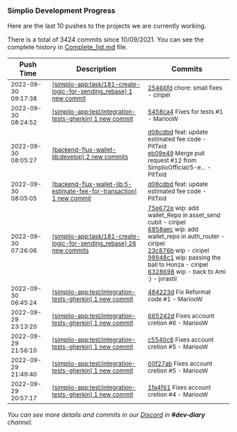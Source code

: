 
### Simplio Development Progress

Here are the last 10 pushes to the projects we are currently working.

There is a total of 3424 commits since 10/09/2021. You can see the complete history in
 [Complete_list.md](Complete_list.md) file.

| Push Time | Description | Commits |
| --- | --- | --- |
| <sub>2022-09-30 09:17:38</sub> | <sub>[[simplio-app:task/181\-create\-logic\-for\-sending\_rebase] 1 new commit](https://github.com/SimplioOfficial/simplio-app/commit/25466fdc6510e8bbfa1fc2b96f7cd02f93c44636)</sub> | <sub>[25466fd](https://github.com/SimplioOfficial/simplio-app/commit/25466fdc6510e8bbfa1fc2b96f7cd02f93c44636) chore: small fixes - ciripel</sub> |
| <sub>2022-09-30 08:24:52</sub> | <sub>[[simplio-app:test/integration\-tests\-gherkin] 1 new commit](https://github.com/SimplioOfficial/simplio-app/commit/5458ca44d816dd60811cc0e38eb433c8d88363dd)</sub> | <sub>[5458ca4](https://github.com/SimplioOfficial/simplio-app/commit/5458ca44d816dd60811cc0e38eb433c8d88363dd) Fixes for tests #1 - MariooW</sub> |
| <sub>2022-09-30 08:05:27</sub> | <sub>[[backend-flux-wallet-lib:develop] 2 new commits](https://github.com/SimplioOfficial/backend-flux-wallet-lib/compare/dee1ff641872...eb09e497a399)</sub> | <sub>[d08cdbd](https://github.com/SimplioOfficial/backend-flux-wallet-lib/commit/d08cdbd5cd011701b5ae1c8d3a997613541f5d67) feat: update estimated fee code - PitTxid<br>[eb09e49](https://github.com/SimplioOfficial/backend-flux-wallet-lib/commit/eb09e497a399667732066a259b01fb2ec4676b49) Merge pull request #12 from SimplioOfficial/5-e... - PitTxid</sub> |
| <sub>2022-09-30 08:05:05</sub> | <sub>[[backend-flux-wallet-lib:5\-estimate\-fee\-for\-transaction] 1 new commit](https://github.com/SimplioOfficial/backend-flux-wallet-lib/commit/d08cdbd5cd011701b5ae1c8d3a997613541f5d67)</sub> | <sub>[d08cdbd](https://github.com/SimplioOfficial/backend-flux-wallet-lib/commit/d08cdbd5cd011701b5ae1c8d3a997613541f5d67) feat: update estimated fee code - PitTxid</sub> |
| <sub>2022-09-30 07:26:06</sub> | <sub>[[simplio-app:task/181\-create\-logic\-for\-sending\_rebase] 26 new commits](https://github.com/SimplioOfficial/simplio-app/compare/75e672e49a8b^...8ab67e715483)</sub> | <sub>[75e672e](https://github.com/SimplioOfficial/simplio-app/commit/75e672e49a8bd327a9ca3dd8f2a48ec98b8cbc37) wip: add wallet_Repo in asset_send cubit - ciripel<br>[6858aec](https://github.com/SimplioOfficial/simplio-app/commit/6858aecf6a7de65143a70f6f8b015b811dc4a659) wip: add wallet_repo in auth_router - ciripel<br>[23c876b](https://github.com/SimplioOfficial/simplio-app/commit/23c876bada0b938d59913ccd9392aa8b83ee67dc) wip - ciripel<br>[98948c1](https://github.com/SimplioOfficial/simplio-app/commit/98948c1249c4f9e068ff3e868405f30b16e4637f) wip: passing the ball to Honza - ciripel<br>[6328698](https://github.com/SimplioOfficial/simplio-app/commit/6328698eff20df635ffc3a4d41dd7c01fcb2eb99) wip - back to Ami :) - jvrastil</sub> |
| <sub>2022-09-30 06:45:24</sub> | <sub>[[simplio-app:test/integration\-tests\-gherkin] 1 new commit](https://github.com/SimplioOfficial/simplio-app/commit/484223d2ab97b5f6eababba0c37eeefd4f232ac2)</sub> | <sub>[484223d](https://github.com/SimplioOfficial/simplio-app/commit/484223d2ab97b5f6eababba0c37eeefd4f232ac2) Fix Reformat code #1 - MariooW</sub> |
| <sub>2022-09-29 23:13:20</sub> | <sub>[[simplio-app:test/integration\-tests\-gherkin] 1 new commit](https://github.com/SimplioOfficial/simplio-app/commit/665242d354dffd2673725ff71af6aa5b58091697)</sub> | <sub>[665242d](https://github.com/SimplioOfficial/simplio-app/commit/665242d354dffd2673725ff71af6aa5b58091697) Fixes account cretion #6 - MariooW</sub> |
| <sub>2022-09-29 21:56:10</sub> | <sub>[[simplio-app:test/integration\-tests\-gherkin] 1 new commit](https://github.com/SimplioOfficial/simplio-app/commit/c5540c814c7216f480bf7013182615daf04bf2a2)</sub> | <sub>[c5540c8](https://github.com/SimplioOfficial/simplio-app/commit/c5540c814c7216f480bf7013182615daf04bf2a2) Fixes account cretion #5 - MariooW</sub> |
| <sub>2022-09-29 21:49:40</sub> | <sub>[[simplio-app:test/integration\-tests\-gherkin] 1 new commit](https://github.com/SimplioOfficial/simplio-app/commit/00f27abe73fceaaf73538d68d18ec3562bbb2514)</sub> | <sub>[00f27ab](https://github.com/SimplioOfficial/simplio-app/commit/00f27abe73fceaaf73538d68d18ec3562bbb2514) Fixes account cretion #5 - MariooW</sub> |
| <sub>2022-09-29 20:57:17</sub> | <sub>[[simplio-app:test/integration\-tests\-gherkin] 1 new commit](https://github.com/SimplioOfficial/simplio-app/commit/1fa4f61d62e30138ded0070c45eb24eacb2d64af)</sub> | <sub>[1fa4f61](https://github.com/SimplioOfficial/simplio-app/commit/1fa4f61d62e30138ded0070c45eb24eacb2d64af) Fixes account cretion #4 - MariooW</sub> |

_You can see more details and commits in our [Discord](https://discord.gg/aKhjuwZmdP) in **#dev-diary** channel._
